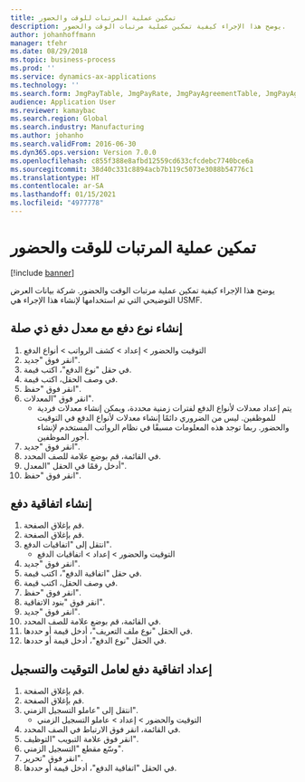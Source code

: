 ```yaml
---
title: تمكين عملية المرتبات للوقت والحضور
description: يوضح هذا الإجراء كيفية تمكين عملية مرتبات الوقت والحضور‬.
author: johanhoffmann
manager: tfehr
ms.date: 08/29/2018
ms.topic: business-process
ms.prod: ''
ms.service: dynamics-ax-applications
ms.technology: ''
ms.search.form: JmgPayTable, JmgPayRate, JmgPayAgreementTable, JmgPayAgreementLine, HcmWorker
audience: Application User
ms.reviewer: kamaybac
ms.search.region: Global
ms.search.industry: Manufacturing
ms.author: johanho
ms.search.validFrom: 2016-06-30
ms.dyn365.ops.version: Version 7.0.0
ms.openlocfilehash: c855f388e8afbd12559cd633cfcdebc7740bce6a
ms.sourcegitcommit: 38d40c331c8894acb7b119c5073e3088b54776c1
ms.translationtype: HT
ms.contentlocale: ar-SA
ms.lasthandoff: 01/15/2021
ms.locfileid: "4977778"
---
```

# <a name="enable-the-payroll-process-for-time-and-attendance"></a>تمكين عملية المرتبات للوقت والحضور

[!include [banner](../../includes/banner.md)]

يوضح هذا الإجراء كيفية تمكين عملية مرتبات الوقت والحضور‬. شركة بيانات العرض التوضيحي التي تم استخدامها لإنشاء هذا الإجراء هي USMF.


## <a name="create-a-pay-type-with-a-related-pay-rate"></a>إنشاء نوع دفع مع معدل دفع ذي صلة
1. التوقيت والحضور > إعداد > كشف الرواتب‬ > أنواع الدفع
2. انقر فوق "جديد".
3. في حقل "نوع الدفع"، اكتب قيمة.
4. في وصف الحقل، اكتب قيمة.
5. انقر فوق "حفظ".
6. انقر فوق "المعدلات‬".
    * يتم إعداد معدلات لأنواع الدفع لفترات زمنية محددة، ويمكن إنشاء معدلات فردية للموظفين. ليس من الضروري دائمًا إنشاء معدلات لأنواع الدفع في التوقيت والحضور. ربما توجد هذه المعلومات مسبقًا في نظام الرواتب المستخدم لإنشاء أجور الموظفين.  
7. انقر فوق "جديد".
8. في القائمة، قم بوضع علامة للصف المحدد.
9. أدخل رقمًا في الحقل "المعدل‬".
10. انقر فوق "حفظ".

## <a name="create-a-pay-agreement"></a>إنشاء اتفاقية دفع
1. قم بإغلاق الصفحة.
2. قم بإغلاق الصفحة.
3. انتقل إلى "اتفاقيات الدفع".
    * التوقيت والحضور > إعداد > اتفاقيات الدفع  
4. انقر فوق "جديد".
5. في حقل "اتفاقية الدفع"، اكتب قيمة.
6. في وصف الحقل، اكتب قيمة.
7. انقر فوق "حفظ".
8. انقر فوق "بنود الاتفاقية".
9. انقر فوق "جديد".
10. في القائمة، قم بوضع علامة للصف المحدد.
11. في الحقل "نوع ملف التعريف‬"، أدخل قيمة أو حددها.
12. في الحقل "نوع الدفع"، أدخل قيمة أو حددها.

## <a name="set-up-pay-agreement-for-time-and-registration-worker"></a>إعداد اتفاقية دفع لعامل التوقيت والتسجيل
1. قم بإغلاق الصفحة.
2. قم بإغلاق الصفحة.
3. انتقل إلى "عاملو التسجيل الزمني".
    * التوقيت والحضور > إعداد > عاملو التسجيل الزمني‬  
4. في القائمة، انقر فوق الارتباط في الصف المحدد.
5. انقر فوق علامة التبويب "التوظيف‬‬".
6. وسّع مقطع "التسجيل الزمني‬".
7. انقر فوق "تحرير".
8. في الحقل "اتفاقية الدفع"، أدخل قيمة أو حددها.

